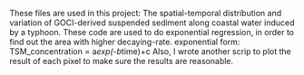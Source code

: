 These files are used in this project: The spatial-temporal distribution and variation of GOCI-derived suspended sediment along coastal
water induced by a typhoon.
These code are used to do exponential regression, in order to find out the area with higher decaying-rate.
exponential form: TSM_concentration = a*exp(-b*time)+c
Also, I wrote another scrip to plot the result of each pixel to make sure the results are reasonable.
